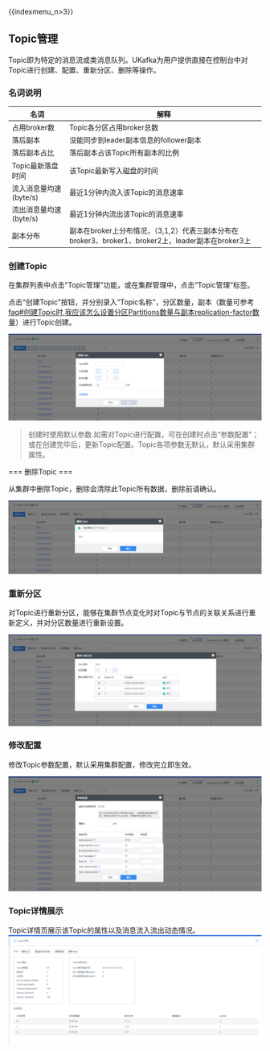 {{indexmenu_n>3}}

## Topic管理

Topic即为特定的消息流或类消息队列。UKafka为用户提供直接在控制台中对Topic进行创建、配置、重新分区、删除等操作。

### 名词说明

| 名词                   | 解释                                                                                                |
|------------------------|-----------------------------------------------------------------------------------------------------|
| 占用broker数           | Topic各分区占用broker总数                                                                           |
| 落后副本               | 没能同步到leader副本信息的follower副本                                                              |
| 落后副本占比           | 落后副本占该Topic所有副本的比例                                                                     |
| Topic最新落盘时间      | 该Topic最新写入磁盘的时间                                                                           |
| 流入消息量均速(byte/s) | 最近1分钟内流入该Topic的消息速率                                                                    |
| 流出消息量均速(byte/s) | 最近1分钟内流出该Topic的消息速率                                                                    |
| 副本分布               | 副本在broker上分布情况，（3,1,2）代表三副本分布在broker3、broker1、broker2上，leader副本在broker3上 |

### 创建Topic

在集群列表中点击“Topic管理”功能，或在集群管理中，点击“Topic管理”标签。

点击“创建Topic”按钮，并分别录入“Topic名称”，分区数量，副本（数量可参考[faq\#创建Topic时,我应该怎么设置分区Partitions数量与副本replication-factor数量](/analysis/ukafka/faq#创建Topic时,我应该怎么设置分区Partitions数量与副本replication-factor数量)）进行Topic创建。

![](/images/common/create_topic_2.png)

> 创建时使用默认参数.如需对Topic进行配置，可在创建时点击“参数配置”；或在创建完毕后，更新Topic配置。Topic各项参数无默认，默认采用集群属性。


=== 删除Topic ===

从集群中删除Topic，删除会清除此Topic所有数据，删除前请确认。

![](/images/common/delete_topic_2.png)

### 重新分区

对Topic进行重新分区，能够在集群节点变化时对Topic与节点的关联关系进行重新定义，并对分区数量进行重新设置。

![](/images/common/re_part_2.png)

### 修改配置

修改Topic参数配置，默认采用集群配置，修改完立即生效。

![](/images/common/modify_topic_2.png)

### Topic详情展示

Topic详情页展示该Topic的属性以及消息流入流出动态情况。
![](/images/common/detail_topic_2.png)
